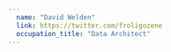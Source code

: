 ```yaml
---
  name: "David Welden"
  link: https://twitter.com/froligozene
  occupation_title: "Data Architect"
---
```

